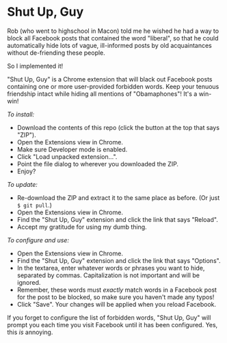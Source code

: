 Shut Up, Guy
============

Rob (who went to highschool in Macon) told me he wished he had a way to block all Facebook posts that contained the word "liberal", so that he could automatically hide lots of vague, ill-informed posts by old acquaintances without de-friending these people.

So I implemented it!

"Shut Up, Guy" is a Chrome extension that will black out Facebook posts containing one or more user-provided forbidden words. Keep your tenuous friendship intact while hiding all mentions of "Obamaphones"! It's a win-win!


_To install:_ 

- Download the contents of this repo (click the button at the top that says "ZIP").
- Open the Extensions view in Chrome.
- Make sure Developer mode is enabled.
- Click "Load unpacked extension...". 
- Point the file dialog to wherever you downloaded the ZIP. 
- Enjoy?

_To update:_

- Re-download the ZIP and extract it to the same place as before. (Or just `$ git pull`.)
- Open the Extensions view in Chrome.
- Find the "Shut Up, Guy" extension and click the link that says "Reload".
- Accept my gratitude for using my dumb thing.

_To configure and use:_

- Open the Extensions view in Chrome.
- Find the "Shut Up, Guy" extension and click the link that says "Options".
- In the textarea, enter whatever words or phrases you want to hide, separated by commas. Capitalization is not important and will be ignored.
- Remember, these words must *exactly* match words in a Facebook post for the post to be blocked, so make sure you haven't made any typos!
- Click "Save". Your changes will be applied when you reload Facebook.

If you forget to configure the list of forbidden words, "Shut Up, Guy" will prompt you each time you visit Facebook until it has been configured. Yes, this *is* annoying.
